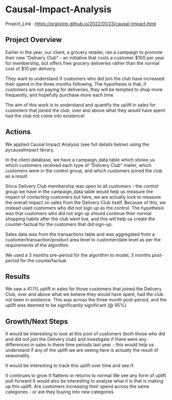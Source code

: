 # Causal-Impact-Analysis

Project_Link : https://prajivinn.github.io/2022/01/23/causal-impact.html

## Project Overview

Earlier in the year, our client, a grocery retailer, ran a campaign to promote their new “Delivery Club” - an initiative that costs a customer $100 per year for membership, but offers free grocery deliveries rather than the normal cost of $10 per delivery.

They want to understand if customers who did join the club have increased their spend in the three months following. The hypothesis is that, if customers are not paying for deliveries, they will be tempted to shop more frequently, and hopefully purchase more each time.

The aim of this work is to understand and quantify the uplift in sales for customers that joined the club, over and above what they would have spent had the club not come into existence!

## Actions

We applied Causal Impact Analysis (see full details below) using the pycausalimpact library.

In the client database, we have a campaign_data table which shows us which customers received each type of “Delivery Club” mailer, which customers were in the control group, and which customers joined the club as a result.

Since Delivery Club membership was open to all customers - the control group we have in the campaign_data table would help us measure the impact of contacting customers but here, we are actually look to measure the overall impact on sales from the Delivery Club itself. Because of this, we instead used customers who did not sign up as the control. The hypothesis was that customers who did not sign up should continue their normal shopping habits after the club went live, and this will help us create the counter-factual for the customers that did sign-up.

Sales data was from the transactions table and was aggregated from a customer/transaction/product area level to customer/date level as per the requirements of the algorithm.

We used a 3 months pre-period for the algorithm to model, 3 months post-period for the counterfactual.

## Results

We saw a 41.1% uplift in sales for those customers that joined the Delivery Club, over and above what we believe they would have spent, had the club not been in existence. This was across the three month post-period, and the uplift was deemed to be significantly significant (@ 95%).

## Growth/Next Steps

It would be interesting to look at this pool of customers (both those who did and did not join the Delivery club) and investigate if there were any differences in sales in these time periods last year - this would help us understand if any of the uplift we are seeing here is actually the result of seasonality.

It would be interesting to track this uplift over time and see if:

It continues to grow
It flattens or returns to normal
We see any form of uplift pull-forward
It would also be interesting to analyse what it is that is making up this uplift. Are customers increasing their spend across the same categories - or are they buying into new categories

